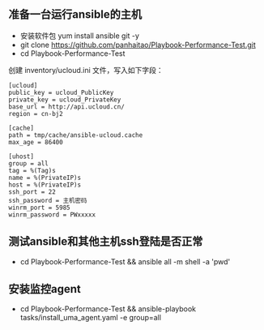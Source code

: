 ## 准备一台运行ansible的主机

* 安装软件包 yum install ansible git -y
* git clone https://github.com/panhaitao/Playbook-Performance-Test.git
* cd Playbook-Performance-Test

创建 inventory/ucloud.ini 文件，写入如下字段：
```
[ucloud]
public_key = ucloud_PublicKey
private_key = ucloud_PrivateKey
base_url = http://api.ucloud.cn/
region = cn-bj2

[cache]
path = tmp/cache/ansible-ucloud.cache
max_age = 86400

[uhost]
group = all
tag = %(Tag)s
name = %(PrivateIP)s
host = %(PrivateIP)s
ssh_port = 22
ssh_password = 主机密码
winrm_port = 5985
winrm_password = PWxxxxx
```

## 测试ansible和其他主机ssh登陆是否正常

* cd Playbook-Performance-Test &&  ansible all -m shell -a 'pwd'

## 安装监控agent

* cd Playbook-Performance-Test &&  ansible-playbook tasks/install_uma_agent.yaml -e group=all
